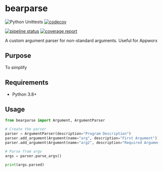 # bearparse

![Python Unittests](https://github.com/zevaryx/bearparse/actions/workflows/python-package.yaml/badge.svg) [![codecov](https://codecov.io/gh/zevaryx/bearparse/main/graph/badge.svg?token=GG7DVUW7RJ)](https://codecov.io/gh/zevaryx/bearparse)

[![pipeline status](https://git.zevaryx.com/zevaryx/bearparse/badges/main/pipeline.svg)](https://git.zevaryx.com/zevaryx/bearparse/-/commits/main)
[![coverage report](https://git.zevaryx.com/zevaryx/bearparse/badges/main/coverage.svg)](https://git.zevaryx.com/zevaryx/bearparse/-/commits/main)

A custom argument parser for non-standard arguments. Useful for Appworx

## Purpose

To simplify

## Requirements

- Python 3.8+

## Usage

```py
from bearparse import Argument, ArgumentParser

# Create the parser
parser = ArgumentParser(description="Program Description")
parser.add_argument(Argument(name="arg", description="First Argument"))
parser.add_argument(Argument(name="arg2", description="Required Argument", required=True))

# Parse from argv
args = parser.parse_args()

print(args.parsed)
```
